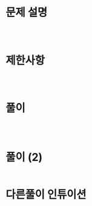 # 문제 설명
## 

<br>

# 제한사항
## 
## 
## 
## 

<br>

# 풀이

```js

```

<br>

# 풀이 (2)

```js

```

# 다른풀이 인튜이션

```js

```